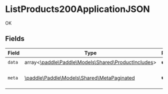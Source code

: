 # ListProducts200ApplicationJSON

OK


## Fields

| Field                                                                                         | Type                                                                                          | Required                                                                                      | Description                                                                                   |
| --------------------------------------------------------------------------------------------- | --------------------------------------------------------------------------------------------- | --------------------------------------------------------------------------------------------- | --------------------------------------------------------------------------------------------- |
| `data`                                                                                        | array<[\paddle\Paddle\Models\Shared\ProductIncludes](../../models/shared/ProductIncludes.md)> | :heavy_check_mark:                                                                            | N/A                                                                                           |
| `meta`                                                                                        | [\paddle\Paddle\Models\Shared\MetaPaginated](../../models/shared/MetaPaginated.md)            | :heavy_check_mark:                                                                            | Information about this response.                                                              |